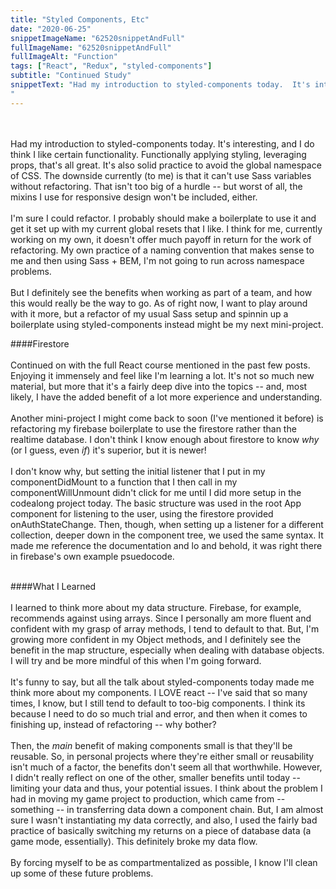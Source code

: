 ```yaml
---
title: "Styled Components, Etc"
date: "2020-06-25"
snippetImageName: "62520snippetAndFull"
fullImageName: "62520snippetAndFull"
fullImageAlt: "Function"
tags: ["React", "Redux", "styled-components"]
subtitle: "Continued Study"
snippetText: "Had my introduction to styled-components today.  It's interesting, and I do think I like certain functionality.  Functionally applying styling, leveraging props, that's all great.  It's also solid practice to avoid the global namespace of CSS.  The downside currently (to me) is that it can't use Sass variables without refactoring.  That isn't too big of a hurdle -- but worst of all, the mixins I use for responsive design won't be included, either.
"
---
```


<br>
<br>
Had my introduction to styled-components today.  It's interesting, and I do think I like certain functionality.  Functionally applying styling, leveraging props, that's all great.  It's also solid practice to avoid the global namespace of CSS.  The downside currently (to me) is that it can't use Sass variables without refactoring.  That isn't too big of a hurdle -- but worst of all, the mixins I use for responsive design won't be included, either.
<br>
<br>
I'm sure I could refactor.  I probably should make a boilerplate to use it and get it set up with my current global resets that I like.  I think for me, currently working on my own, it doesn't offer much payoff in return for the work of refactoring.  My own practice of a naming convention that makes sense to me and then using Sass + BEM, I'm not going to run across namespace problems.    
<br>
<br>
But I definitely see the benefits when working as part of a team, and how this would really be the way to go.  As of right now, I want to play around with it more, but a refactor of my usual Sass setup and spinnin up a boilerplate using styled-components instead might be my next mini-project.

####Firestore
<br>
<br>
Continued on with the full React course mentioned in the past few posts.  Enjoying it immensely and feel like I'm learning a lot.  It's not so much new material, but more that it's a fairly deep dive into the topics -- and, most likely, I have the added benefit of a lot more experience and understanding.
<br>
<br>
Another mini-project I might come back to soon (I've mentioned it before) is refactoring my firebase boilerplate to use the firestore rather than the realtime database.  I don't think I know enough about firestore to know <em>why</em> (or I guess, even <em>if</em>) it's superior, but it is newer!
<br>
<br>
I don't know why, but setting the initial listener that I put in my componentDidMount to a function that I then call in my componentWillUnmount didn't click for me until I did more setup in the codealong project today.  The basic structure was used in the root App component for listening to the user, using the firestore provided onAuthStateChange.  Then, though, when setting up a listener for a different collection, deeper down in the component tree, we used the same syntax.  It made me reference the documentation and lo and behold, it was right there in firebase's own example psuedocode.
<br>
<br> 

####What I Learned
<br>
<br>
I learned to think more about my data structure.  Firebase, for example, recommends against using arrays.  Since I personally am more fluent and confident with my grasp of array methods, I tend to default to that.  But, I'm growing more confident in my Object methods, and I definitely see the benefit in the map structure, especially when dealing with database objects.  I will try and be more mindful of this when I'm going forward.
<br>
<br>
It's funny to say, but all the talk about styled-components today made me think more about my components.  I LOVE react -- I've said that so many times, I know, but I still tend to default to too-big components.  I think its because I need to do so much trial and error, and then when it comes to finishing up, instead of refactoring -- why bother?
<br>
<br>
Then, the <em>main</em> benefit of making components small is that they'll be reusable.  So, in personal projects where they're either small or reusability isn't much of a factor, the benefits don't seem all that worthwhile.  However, I didn't really reflect on one of the other, smaller benefits until today -- limiting your data and thus, your potential issues.  I think about the problem I had in moving my game project to production, which came from -- something -- in transferring data down a component chain.  But, I am almost sure I wasn't instantiating my data correctly, and also, I used the fairly bad practice of basically switching my returns on a piece of database data (a game mode, essentially).  This definitely broke my data flow.
<br>
<br>
By forcing myself to be as compartmentalized as possible, I know I'll clean up some of these future problems.
